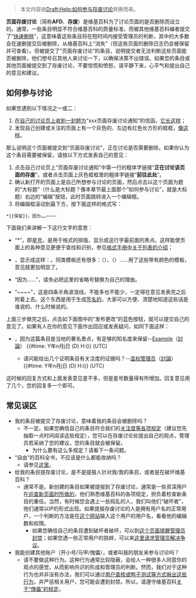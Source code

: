 > 本文内容由[Draft:Help:如何参与存废讨论](https://zh.wikipedia.org/wiki/Draft:Help:如何参与存废讨论)转换而来。


**页面存废讨论**（简称**AFD**、**存废**）是维基百科为了讨论页面的是否删除而设立的。通常，一些条目明显不符合维基百科的质量标准，而被其他维基百科编者提交了“[快速删除](https://zh.wikipedia.org/wiki/wikipedia:CSD "wikilink")”，这意味着这些条目将在短时间内接受管理员的判断，其中的大多数会在速删提交后被删除，从维基百科上“消失”（但这些页面的删除日志仍会被保留并可查看）。但被提交了“页面存废讨论”的条目，说明提交者无法判断这些页面能否被删除，他们想号召其他人来讨论一下，以确保决策不出错误。如果您的条目或其他页面被提交到了存废讨论，不要惊慌和愤怒，请平静下来，心平气和提出自己的意见和建议。

## 如何参与讨论

如果您遇到以下情况之一或二：

1.  [在自己的讨论页上收到一封题为](https://zh.wikipedia.org/wiki/Special:我的讨论页 "wikilink")“xxx页面存废讨论通知”的信函，[它长这样](https://zh.wikipedia.org/wiki/Template:AFDNote "wikilink")；
2.  发现自己创建或关注的页面上有一个灰色的、左边有红色长方形的框框，[像这样](https://zh.wikipedia.org/wiki/Template:Afd "wikilink")。

那么说明这个页面被提交到“页面存废讨论”，正在讨论是否需要删除。如果你认为这个条目需要被保留，请按以下方式发表自己的意见：

1.  点击自己讨论页上“页面存废讨论通知”中第一行的粗体字链接“**正在讨论该页面的存废**”，或者点击页面上灰色框框里的粗体字链接“**前往此处**”。
2.  确认新打开的页面上是自己所想参与讨论的页面，然后点击以这个页面为题的“大标题”（什么是大标题？像本章节最上面那个“如何参与讨论”，就是大标题）右边的“编辑”按钮，此时页面跳转进入一个编辑框。
3.  将编辑框滚动到最下方，按下面这样的格式写：

`*{{保留}}，因为……~~~~`

下面我们来讲解一下这行文字的意思：

  - “\*”，即[星号](https://zh.wikipedia.org/wiki/星号 "wikilink")，是用于格式的排版，显示成这行字最前面的黑点。这样能使页面上的各种意见更便于查找和识别，参见[格式手册中关于列表的介绍](https://zh.wikipedia.org/wiki/wikipedia:格式手冊/列表#种类 "wikilink")；

  - ，显示成这样：。同类模板还有很多：（）、（）……用了这些带有颜色的模板，意见就更加明显了。

  - “因为……”，请务必把这里的省略号替换为自己的理由。

  - “\~\~\~\~”，这是四条半角波浪线，不能多也不能少，一定得在意见发表完之后附着上去。这个东西是用于生成[签名的](https://zh.wikipedia.org/wiki/wikipedia:SIGN "wikilink")，大家可以方便、清楚地知道这些话是谁说的、什么时候说的。

上面三步做完之后，点击如下面图中的“发布更改”的蓝色按钮，就可以提交自己的意见了。如果有人在你的意见下面作出回应或发表疑问，如同下面这样：

  - ，因为这篇条目是当地的著名景点，有足够的知名度来保留--[Example](https://zh.wikipedia.org/wiki/User:Example "wikilink")（[討論](https://zh.wikipedia.org/wiki/User_talk:Example "wikilink")） {{\#time: Y年n月j日 (D) H:i}} (UTC)

      - 请问能给出几个证明条目有关注度的证据吗？--[滥权管理员](https://zh.wikipedia.org/wiki/User:滥权管理员 "wikilink")（[討論](https://zh.wikipedia.org/wiki/User_talk:滥权管理员 "wikilink")） {{\#time: Y年n月j日 (D) H:i}} (UTC)

这时候的回复方式和上面发表意见差不多，但是星号数量得有所增加。回复意见用了几个，您的回复多一个即可。

## 常见误区

  - 我的条目被提交了存废讨论，意味着我的条目会被删除吗？
      - 不一定。如果您确信自己的条目符合我们的[关注度等各项](https://zh.wikipedia.org/wiki/wikipedia:关注度 "wikilink")[规定](https://zh.wikipedia.org/wiki/wikipedia:方針與指引 "wikilink")（建议您先抽取一点时间阅读这些规定），您可以在存废讨论处提出自己的观点，管理员若采纳了您的建议，您的条目就会被保留。
          - 为什么要有这么多规定？请看下一条问题。
  - “自由”的百科全书，不应该是什么都能收纳吗？
      - 请参见[这里](https://zh.wikipedia.org/wiki/Help:如何介绍自己的公司#“自由”的百科全书，不应该是什么都能收纳吗？ "wikilink")。
  - 给我的条目提存废讨论，是不是提报人针对我/我的条目，或者是在破坏维基百科？
      - 通常不是。新创建的条目如果被提报到了存废讨论，通常是一些资深用户在[巡查新页面时所做的](https://zh.wikipedia.org/wiki/wikipedia:新頁面巡查 "wikilink")，他们熟悉维基百科的各项规定，担负着检查新条目的重任。当然，有时候您会遇上一些捣乱的人，我们叫他们“破坏者”，他们通常以IP的形式出现。如果提报存废讨论的人是拥有用户名的正常用户，一个判断的方法是在[这个网站](https://xtools.wmflabs.org/sc/zh.wikipedia.org?uselang=zh)输入这个用户的用户名，看看他的编辑数和权限。
          - 如果您确信自己的条目遭到破坏者破坏，可以到[这个页面提醒管理员封禁](https://zh.wikipedia.org/wiki/Wikipedia:当前的破坏 "wikilink")；如果您遇一些正常用户的挑衅，可以来[这里请求管理员解决争议](https://zh.wikipedia.org/wiki/wikipedia:管理员通告板/其他 "wikilink")。
  - 我能创建其他账户（开小号/马甲/傀儡），或者叫我的朋友来参与讨论吗？
      - 请不要做这种行为。这种行为通常比较隐蔽，会给人一种很多人同意你的观点的感觉，从而影响共识的形成和管理员的判断。然而，我们对于这种行为也并非没有办法，我们可以通过[用户查核或](https://zh.wikipedia.org/wiki/wikipedia:用戶查核 "wikilink")[鸭子测试等方式揪出这些行为](https://zh.wikipedia.org/wiki/Wikipedia:鸭子测试 "wikilink")，并严惩相关用户，您可能会遭到封禁。所以，请遵守维基百科[关于“傀儡”的规定](https://zh.wikipedia.org/wiki/Wikipedia:傀儡 "wikilink")。
